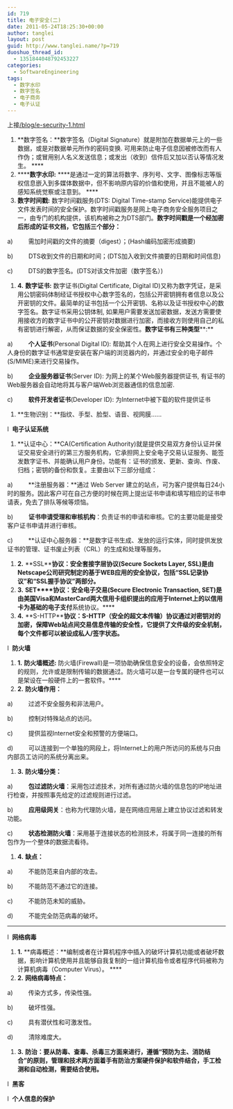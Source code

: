 ```yaml
---
id: 719
title: 电子安全(二)
date: 2011-05-24T18:25:30+00:00
author: tanglei
layout: post
guid: http://www.tanglei.name/?p=719
duoshuo_thread_id:
  - 1351844048792453227
categories:
  - SoftwareEngineering
tags:
  - 数字水印
  - 数字签名
  - 电子商务
  - 电子认证
---
```

<div>
  上接<a href="/blog/e-security-1.html">/blog/e-security-1.html</a>
</div>

  1. **数字签名：**数字签名（Digital Signature）就是附加在数据单元上的一些数据，或是对数据单元所作的密码变换. 可用来防止电子信息因被修改而有人作伪；或冒用别人名义发送信息；或发出（收到）信件后又加以否认等情况发生。 ****
  2.  ******数字水印:** ****是通过一定的算法将数字、序列号、文字、图像标志等版权信息嵌入到多媒体数据中，但不影响原内容的价值和使用，并且不能被人的感知系统觉察或注意到。 ****
  3. **数字时间戳:** 数字时间戳服务(DTS: Digital Time-stamp Service)能提供电子文件发表时间的安全保护。数字时间戳服务是网上电子商务安全服务项目之一，由专门的机构提供，该机构被称之为DTS部门。**数字时间戳是一个经加密后形成的证书文档，它包括三个部分：**

a)         需加时间戳的文件的摘要（digest）；(Hash编码加密形成摘要)

b)         DTS收到文件的日期和时间；(DTS加入收到文件摘要的日期和时间信息)

c)         DTS的数字签名。(DTS对该文件加密（数字签名）)

  1. **4.** **数字证书:** 数字证书(Digital Certificate, Digital ID)又称为数字凭证，是采用公钥密码体制经证书授权中心数字签名的，包括公开密钥拥有者信息以及公开密钥的文件。最简单的证书包括一个公开密钥、名称以及证书授权中心的数字签名。数字证书采用公钥体制, 如果用户需要发送加密数据，发送方需要使用接收方的数字证书中的公开密钥对数据进行加密，而接收方则使用自己的私有密钥进行解密，从而保证数据的安全保密性。**数字证书有三种类型****:**

a)         **个人证书**(Personal Digital ID): 帮助其个人在网上进行安全交易操作。个人身份的数字证书通常是安装在客户端的浏览器内的，并通过安全的电子邮件(S/MIME)来进行交易操作。

b)         **企业服务器证书**(Server ID): 为网上的某个Web服务器提供证书, 有证书的Web服务器会自动地将其与客户端Web浏览器通信的信息加密.

c)         **软件开发者证书**(Developer ID): 为Internet中被下载的软件提供证书

  1. **生物识别：**指纹、手型、脸型、语音、视网膜……

l  **电子认证系统**

  1. **认证中心：**CA(Certification Authority)就是提供交易双方身份认证并保证交易安全进行的第三方服务机构，它承担网上安全电子交易认证服务、能签发数字证书、并能确认用户身份。功能有：证书的颁发、更新、查询、作废、归档；密钥的备份和恢复。主要由以下三部分组成：

a)         **注册服务器：**通过 Web Server 建立的站点，可为客户提供每日24小时的服务。因此客户可在自己方便的时候在网上提出证书申请和填写相应的证书申请表，免去了排队等候等烦恼。

b)         **证书申请受理和审核机构**：负责证书的申请和审核。它的主要功能是接受客户证书申请并进行审核。

c)         **认证中心服务器：**是数字证书生成、发放的运行实体，同时提供发放证书的管理、证书废止列表（CRL）的生成和处理等服务。

  1. **2.** **SSL****协议：**安全套接字层协议(Secure Sockets Layer, SSL)是由Netscape公司研究制定的基于WEB应用的安全协议，包括“SSL记录协议”和“SSL握手协议”两部分。****
  2. **3.** **SET****协议：**安全电子交易(Secure Electronic Transaction, SET)是由美国Visa和MasterCard两大信用卡组织提出的应用于Internet上的以**信用卡为基础的电子支付**系统协议。****
  3. **4.** **S-HTTP****协议：**S-HTTP（安全的超文本传输）协议通过对密钥对的加密，保障Web站点间交易信息传输的安全性，它提供了文件级的安全机制，每个文件都可以被设成私人/签字状态。****

l  **防火墙**

  1. **1.** **防火墙概述:** 防火墙(Firewall)是一项协助确保信息安全的设备，会依照特定的规则，允许或是限制传输的数据通过。防火墙可以是一台专属的硬件也可以是架设在一般硬件上的一套软件。****
  2. **2.** **防火墙作用：**

a)         过滤不安全服务和非法用户。

b)         控制对特殊站点的访问。

c)         提供监视Internet安全和预警的方便端口。

d)         可以连接到一个单独的网段上，将Internet上的用户所访问的系统与只由内部员工访问的系统分离出来。

  1. **3.** **防火墙分类：**

a)         **包过滤防火墙**：采用包过滤技术，对所有通过防火墙的信息包的IP地址进行检查，并按照事先给定的过滤规则进行过滤。

b)         **应用级网关**：也称为代理防火墙，是在网络应用层上建立协议过滤和转发功能。

c)         **状态检测防火墙**：采用基于连接状态的检测技术，将属于同一连接的所有包作为一个整体的数据流看待。

  1. **4.** **缺点：**

a)         不能防范来自内部的攻击。

b)         不能防范不通过它的连接。

c)         不能防范未知的威胁。

d)         不能完全防范病毒的破坏。

 ****

l  **网络病毒**

  1. **1.** **病毒概述：**编制或者在计算机程序中插入的破坏计算机功能或者破坏数据，影响计算机使用并且能够自我复制的一组计算机指令或者程序代码被称为计算机病毒（Computer Virus）。 ****
  2. **2.** **网络病毒特点：**

a)         传染方式多，传染性强。

b)         破坏性强。

c)         具有潜伏性和可激发性。

d)         清除难度大。

  1. **3.** **防治：**要从防毒、查毒、杀毒三方面来进行，遵循“预防为主、消防结合”的原则，管理和技术两方面着手有防治方案硬件保护和软件结合，手工检测和自动检测，需要结合使用。****

l  **黑客**

l  **个人信息的保护**

&nbsp;
